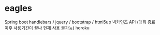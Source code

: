 # eagles
Spring boot
handlebars / jquery / bootstrap / html5up
빅카인즈 API (대회 종료 이후 사용기간이 끝나 현재 사용 불가능)
heroku
